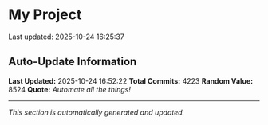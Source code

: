 # My Project


Last updated: 2025-10-24 16:25:37






































































































































































































































































































































































































































































































































































































































































































































































































































































































































































































































































































































































































































































































































































































































































































































































































































































































































































































































































































































































































































































































































































































































































































































































































































































































































































































































































































































































































































































































































































































































































































































































































































































































































































































































































































































































































































































































































































































































































































































































































































































































































































































































































































































































































































































































































































































































































































































































































## Auto-Update Information

**Last Updated:** 2025-10-24 16:52:22
**Total Commits:** 4223
**Random Value:** 8524
**Quote:** _Automate all the things!_

---
_This section is automatically generated and updated._